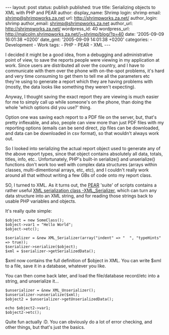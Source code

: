 --- layout: post status: publish published: true title: Serializing
objects to XML with PHP and PEAR author: display\_name: Shrimp login:
shrimp email: shrimp@shrimpworks.za.net url: http://shrimpworks.za.net/
author\_login: shrimp author\_email: shrimp@shrimpworks.za.net
author\_url: http://shrimpworks.za.net/ wordpress\_id: 40
wordpress\_url: http://malcolm.shrimpworks.za.net/\~shrimp/blog/?p=40
date: '2005-09-09 16:01:38 +0200' date\_gmt: '2005-09-09 14:01:38 +0200'
categories: - Development - Work tags: - PHP - PEAR - XML ---

I decided it might be a good idea, from a debugging and administrative
point of view, to save the reports people were viewing in my application
at work. Since users are distributed all over the country, and I have to
communicate with them over the phone with on-the-spot problems, it's
hard and very time consuming to get them to tell me all the parameters
etc they're using to generate a report which they are having problems
with (mostly, the data looks like something they weren't expecting).

Anyway, I thought saving the exact report they are viewing is much
easier for me to simply call up while someone's on the phone, than doing
the whole 'which options did you use?' thing.

Option one was saving each report to a PDF file on the server, but,
that's pretty inflexable, and also, people can view more than just PDF
files with my reporting options (emails can be send direct, zip files
can be downloaded, and data can be downloaded in csv format), so that
wouldn't always work out.

So I looked into serializing the actual report object used to generate
any of the above report types, since that object contains absolutely all
data, totals, titles, info, etc.. Unfortunately, PHP's built-in
serialize() and unserialize() functions don't work too well with complex
data structures (arrays within classes, multi-dimentional arrays, etc,
etc), and I couldn't really work around all that without writing a few
GBs of code onto my report class.

SO, I turned to XML. As it turns out, the [PEAR](http://pear.php.net)
'suite' of scripts contains a rather useful [XML serialization class
-XML\_Serializer](http://pear.php.net/package/XML_Serializer), which can
turn any data structure into an XML string, and for reading those
strings back to usable PHP variables and objects.

It's really quite simple:

``` {.prettyprint}
$object = new SomeClass();
$object->var1 = "Hello World";
$object->etc();

$serializer = &new XML_Serializer(array("indent" => "  ", "typeHints" => true));
$serializer->serialize($object);
$xml = $serializer->getSerializedData();
```

\$xml now contains the full definition of \$object in XML. You can write
\$xml to a file, save it in a database, whatever you like.

You can then come back later, and load the file/database record/etc into
a string, and unserialize it...

``` {.prettyprint}
$unserializer = &new XML_Unserializer();
$unserializer->unserialize($xml);
$object2 = $unserializer->getUnserializedData();

echo $object2->var1;
$object2->etc();
```

Quite fun actually :D. You can obviously do a lot of error checking, and
other things, but that's just the basics.
